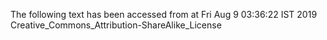 The following text has been accessed from at Fri Aug 9 03:36:22 IST 2019
Creative_Commons_Attribution-ShareAlike_License
